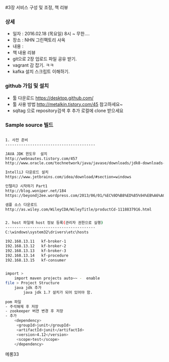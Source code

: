 ﻿#3장 서비스 구성 및 조정, 책 리뷰

### 상세
* 일자 : 2016.02.18 (목요일) 8시 ~ 무한....  
* 장소 : NHN 그린팩토리 사옥 
* 내용 :
 * 책 내용 리뷰
 * git으로 2장 업로드 파일 공유 받기. 
 * vagrant 감 잡기. ㅋㅋ
 * kafka 설치 스크립트 이해하기.

### github 가입 및 설치 
* 툴 다운로드 https://desktop.github.com/
* 툴 사용 방법 http://metalkin.tistory.com/45 참고하세요~
* sqltag 으로 repository검색 후 추가 로컬에 clone 받으세요

### Sample source 빌드
```bash

1. 사전 준비
----------------------------------------

JAVA JDK 윈도우  설치
http://webnautes.tistory.com/457
http://www.oracle.com/technetwork/java/javase/downloads/jdk8-downloads-2133151.html

IntelliJ 다운로드 설치
https://www.jetbrains.com/idea/download/#section=windows

인텔리J 시작하기 Part1 
http://blog.woniper.net/184
https://beyondj2ee.wordpress.com/2013/06/01/%EC%9D%B8%ED%85%94%EB%A6%ACj-%EC%8B%9C%EC%9E%91%ED%95%98%EA%B8%B0-part1-getting-start-intellij-%EA%B8%B0%EB%B3%B8-%EC%84%A4%EC%A0%95%ED%8E%B8/

샘플 소스 다운로드 
http://as.wiley.com/WileyCDA/WileyTitle/productCd-1118837916.html


2. host 파일에 host 정보 등록(관리자 권한으로 실행)
----------------------------------------
C:\windows\system32\drivers\etc\hosts

192.168.13.11	kf-broker-1
192.168.13.12	kf-broker-2
192.168.13.13	kf-broker-3
192.168.13.14	kf-procedure
192.168.13.15	kf-consumer


import > 
	import maven projects auto~~ -  enable
file > Project Structure
	java jdk 추가 
		java jdk 1.7 설치가 되어 있어야 함.
		
pom 파일
- 주석해제 후 저장
- zookeeper 버젼 변경 후 저장 
- 추가
    <dependency>
     <groupId>junit</groupId>
     <artifactId>junit</artifactId>
     <version>4.12</version>
     <scope>test</scope>
    </dependency>


```
메롱33